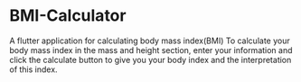 # BMI-Calculator
A flutter application for calculating body mass index(BMI)
To calculate your body mass index in the mass and height section, enter your information and click the calculate button to give you your body index and the interpretation of this index.
